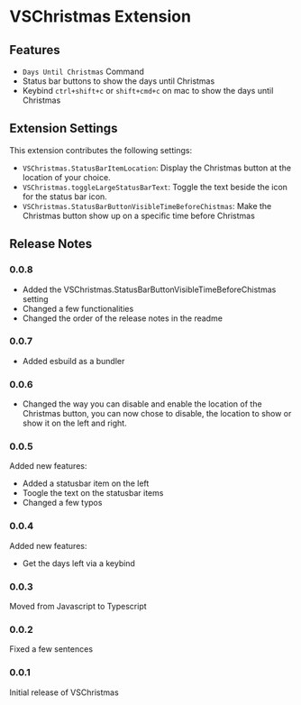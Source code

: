 # VSChristmas Extension

## Features

- `Days Until Christmas` Command
- Status bar buttons to show the days until Christmas
- Keybind `ctrl+shift+c` or `shift+cmd+c` on mac to show the days until Christmas

<!--
\!\[feature X\]\(images/feature-x.png\)

> Tip: Many popular extensions utilize animations. This is an excellent way to show off your extension! We recommend short, focused animations that are easy to follow. -->

## Extension Settings

This extension contributes the following settings:

- `VSChristmas.StatusBarItemLocation`: Display the Christmas button at the location of your choice.
- `VSChristmas.toggleLargeStatusBarText`: Toggle the text beside the icon for the status bar icon.
- `VSChristmas.StatusBarButtonVisibleTimeBeforeChistmas`: Make the Christmas button show up on a specific time before Christmas

<!-- ## Known Issues

Calling out known issues can help limit users opening duplicate issues against your extension. -->

## Release Notes

### 0.0.8

- Added the VSChristmas.StatusBarButtonVisibleTimeBeforeChistmas setting
- Changed a few functionalities
- Changed the order of the release notes in the readme

### 0.0.7

- Added esbuild as a bundler

### 0.0.6

- Changed the way you can disable and enable the location of the Christmas button, you can now chose to disable, the location to show or show it on the left and right.

### 0.0.5

Added new features:

- Added a statusbar item on the left
- Toogle the text on the statusbar items
- Changed a few typos

### 0.0.4

Added new features:

- Get the days left via a keybind

### 0.0.3

Moved from Javascript to Typescript

### 0.0.2

Fixed a few sentences

### 0.0.1

Initial release of VSChristmas